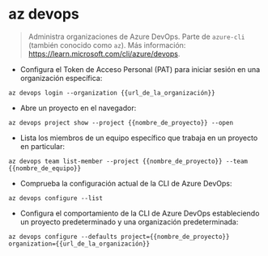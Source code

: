 # az devops

> Administra organizaciones de Azure DevOps.
> Parte de `azure-cli` (también conocido como `az`).
> Más información: <https://learn.microsoft.com/cli/azure/devops>.

- Configura el Token de Acceso Personal (PAT) para iniciar sesión en una organización específica:

`az devops login --organization {{url_de_la_organización}}`

- Abre un proyecto en el navegador:

`az devops project show --project {{nombre_de_proyecto}} --open`

- Lista los miembros de un equipo específico que trabaja en un proyecto en particular:

`az devops team list-member --project {{nombre_de_proyecto}} --team {{nombre_de_equipo}}`

- Comprueba la configuración actual de la CLI de Azure DevOps:

`az devops configure --list`

- Configura el comportamiento de la CLI de Azure DevOps estableciendo un proyecto predeterminado y una organización predeterminada:

`az devops configure --defaults project={{nombre_de_proyecto}} organization={{url_de_la_organización}}`
